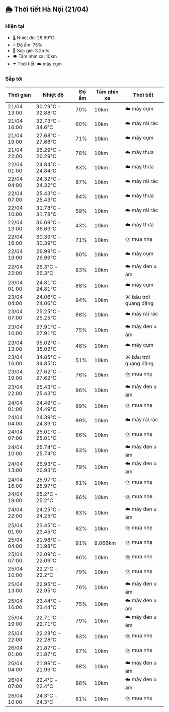 ## 🌦️ Thời tiết Hà Nội (21/04)

### Hiện tại

- 🌡️ Nhiệt độ: 28.99℃
- 💦 Độ ẩm: 75%
- 💨 Sức gió: 3.2m/s
- 👁️ Tầm nhìn xa: 10km
- ☂️ Thời tiết: ☁️ mây cụm

### Sắp tới

| Thời gian | Nhiệt độ | Độ ẩm | Tầm nhìn xa | Thời tiết |
| --- | --- | --- | --- | --- |
| 21/04 13:00 | 30.29℃ - 32.88℃ | 70% | 10km | ☁️ mây cụm |
| 21/04 16:00 | 32.73℃ - 34.6℃ | 60% | 10km | ☁️ mây rải rác |
| 21/04 19:00 | 27.68℃ - 27.68℃ | 71% | 10km | ☁️ mây cụm |
| 21/04 22:00 | 26.29℃ - 26.29℃ | 78% | 10km | ☁️ mây thưa |
| 22/04 01:00 | 24.84℃ - 24.84℃ | 83% | 10km | ☁️ mây thưa |
| 22/04 04:00 | 24.32℃ - 24.32℃ | 87% | 10km | ☁️ mây rải rác |
| 22/04 07:00 | 25.43℃ - 25.43℃ | 84% | 10km | ☁️ mây thưa |
| 22/04 10:00 | 31.78℃ - 31.78℃ | 59% | 10km | ☁️ mây rải rác |
| 22/04 13:00 | 36.69℃ - 36.69℃ | 43% | 10km | ☁️ mây thưa |
| 22/04 16:00 | 30.39℃ - 30.39℃ | 71% | 10km | ⛈️ mưa nhẹ |
| 22/04 19:00 | 26.99℃ - 26.99℃ | 80% | 10km | ☁️ mây cụm |
| 22/04 22:00 | 26.3℃ - 26.3℃ | 83% | 10km | ☁️ mây đen u ám |
| 23/04 01:00 | 24.81℃ - 24.81℃ | 88% | 10km | ☁️ mây cụm |
| 23/04 04:00 | 24.06℃ - 24.06℃ | 94% | 10km | ☀️ bầu trời quang đãng |
| 23/04 07:00 | 25.25℃ - 25.25℃ | 88% | 10km | ☁️ mây rải rác |
| 23/04 10:00 | 27.91℃ - 27.91℃ | 75% | 10km | ☁️ mây đen u ám |
| 23/04 13:00 | 35.02℃ - 35.02℃ | 48% | 10km | ☁️ mây cụm |
| 23/04 16:00 | 34.85℃ - 34.85℃ | 51% | 10km | ☀️ bầu trời quang đãng |
| 23/04 19:00 | 27.62℃ - 27.62℃ | 76% | 10km | ⛈️ mưa nhẹ |
| 23/04 22:00 | 25.43℃ - 25.43℃ | 86% | 10km | ☁️ mây đen u ám |
| 24/04 01:00 | 24.49℃ - 24.49℃ | 89% | 10km | ⛈️ mưa nhẹ |
| 24/04 04:00 | 24.39℃ - 24.39℃ | 89% | 10km | ☁️ mây rải rác |
| 24/04 07:00 | 25.01℃ - 25.01℃ | 86% | 10km | ⛈️ mưa nhẹ |
| 24/04 10:00 | 25.74℃ - 25.74℃ | 83% | 10km | ☁️ mây đen u ám |
| 24/04 13:00 | 26.93℃ - 26.93℃ | 79% | 10km | ☁️ mây đen u ám |
| 24/04 16:00 | 25.97℃ - 25.97℃ | 81% | 10km | ⛈️ mưa nhẹ |
| 24/04 19:00 | 25.2℃ - 25.2℃ | 86% | 10km | ⛈️ mưa nhẹ |
| 24/04 22:00 | 24.25℃ - 24.25℃ | 83% | 10km | ☁️ mây đen u ám |
| 25/04 01:00 | 23.45℃ - 23.45℃ | 82% | 10km | ⛈️ mưa nhẹ |
| 25/04 04:00 | 21.98℃ - 21.98℃ | 91% | 9.066km | ⛈️ mưa nhẹ |
| 25/04 07:00 | 22.09℃ - 22.09℃ | 86% | 10km | ⛈️ mưa nhẹ |
| 25/04 10:00 | 22.2℃ - 22.2℃ | 79% | 10km | ⛈️ mưa nhẹ |
| 25/04 13:00 | 22.95℃ - 22.95℃ | 76% | 10km | ☁️ mây đen u ám |
| 25/04 16:00 | 23.44℃ - 23.44℃ | 75% | 10km | ☁️ mây đen u ám |
| 25/04 19:00 | 22.71℃ - 22.71℃ | 79% | 10km | ☁️ mây đen u ám |
| 25/04 22:00 | 22.28℃ - 22.28℃ | 83% | 10km | ⛈️ mưa nhẹ |
| 26/04 01:00 | 21.87℃ - 21.87℃ | 87% | 10km | ⛈️ mưa nhẹ |
| 26/04 04:00 | 21.99℃ - 21.99℃ | 88% | 10km | ☁️ mây đen u ám |
| 26/04 07:00 | 22.4℃ - 22.4℃ | 88% | 10km | ☁️ mây đen u ám |
| 26/04 10:00 | 24.3℃ - 24.3℃ | 81% | 10km | ⛈️ mưa nhẹ |
